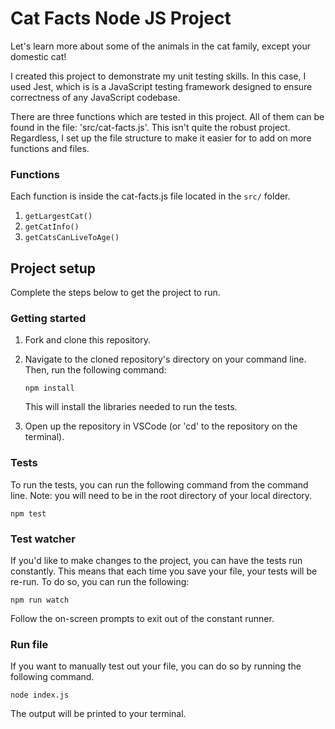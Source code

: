 # Cat Facts Node JS Project

Let's learn more about some of the animals in the cat
family, except your domestic cat!

I created this project to demonstrate my unit testing
skills. In this case, I used Jest, which is is a JavaScript
testing framework designed to ensure correctness of any
JavaScript codebase.

There are three functions which are tested in this project.
All of them can be found in the file: 'src/cat-facts.js'.
This isn't quite the robust project. Regardless, I set up
the file structure to make it easier for to add on more
functions and files.

### Functions

Each function is inside the cat-facts.js file located in the
`src/` folder.

1. `getLargestCat()`
2. `getCatInfo()`
3. `getCatsCanLiveToAge()`

## Project setup

Complete the steps below to get the project to run.

### Getting started

1. Fork and clone this repository.

2. Navigate to the cloned repository's directory on your
   command line. Then, run the following command:

    ```
    npm install
    ```

    This will install the libraries needed to run the tests.

3. Open up the repository in VSCode (or 'cd' to the
   repository on the terminal).

### Tests

To run the tests, you can run the following command from the
command line. Note: you will need to be in the root
directory of your local directory.

```
npm test
```

### Test watcher

If you'd like to make changes to the project, you can have
the tests run constantly. This means that each time you save
your file, your tests will be re-run. To do so, you can run
the following:

```
npm run watch
```

Follow the on-screen prompts to exit out of the constant
runner.

### Run file

If you want to manually test out your file, you can do so by
running the following command.

```
node index.js
```

The output will be printed to your terminal.
